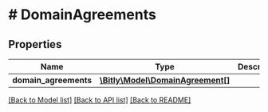 # # DomainAgreements

## Properties

Name | Type | Description | Notes
------------ | ------------- | ------------- | -------------
**domain_agreements** | [**\Bitly\Model\DomainAgreement[]**](DomainAgreement.md) |  | [optional]

[[Back to Model list]](../../README.md#models) [[Back to API list]](../../README.md#endpoints) [[Back to README]](../../README.md)
